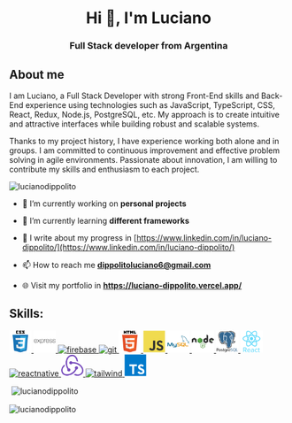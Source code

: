 <h1 align="center">Hi 👋, I'm Luciano</h1>
<h3 align="center">Full Stack developer from Argentina</h3>
<img align="right" alt="" width="400" src="https://cdn.dribbble.com/users/1708950/screenshots/4188877/media/e93c404a9544c94b99bbc8574f7b8626.gif">
<h2>About me</h2>
<p> I am Luciano, a Full Stack Developer with strong Front-End skills and Back-End experience using technologies such as JavaScript, TypeScript, CSS, React, Redux, Node.js, PostgreSQL, etc. My approach is to create intuitive and attractive interfaces while building robust and scalable systems.
  
Thanks to my project history, I have experience working both alone and in groups. I am committed to continuous improvement and effective problem solving in agile environments. Passionate about innovation, I am willing to contribute my skills and enthusiasm to each project.
</p>

<p align="left"> <img src="https://komarev.com/ghpvc/?username=lucianodippolito&label=Profile%20views&color=0e75b6&style=flat" alt="lucianodippolito" /> </p>

- 🔭 I’m currently working on **personal projects**

- 🌱 I’m currently learning **different frameworks**

- 📝 I write about my progress in [https://www.linkedin.com/in/luciano-dippolito/](https://www.linkedin.com/in/luciano-dippolito/)

- 📫 How to reach me **dippolitoluciano6@gmail.com**

- 🌐 Visit my portfolio in **https://luciano-dippolito.vercel.app/**

<h2 align="left">Skills:</h2>
<p align="left"> <a href="https://www.w3schools.com/css/" target="_blank" rel="noreferrer"> <img src="https://raw.githubusercontent.com/devicons/devicon/master/icons/css3/css3-original-wordmark.svg" alt="css3" width="40" height="40"/> </a> <a href="https://expressjs.com" target="_blank" rel="noreferrer"> <img src="https://raw.githubusercontent.com/devicons/devicon/master/icons/express/express-original-wordmark.svg" alt="express" width="40" height="40"/> </a> <a href="https://firebase.google.com/" target="_blank" rel="noreferrer"> <img src="https://www.vectorlogo.zone/logos/firebase/firebase-icon.svg" alt="firebase" width="40" height="40"/> </a> <a href="https://git-scm.com/" target="_blank" rel="noreferrer"> <img src="https://www.vectorlogo.zone/logos/git-scm/git-scm-icon.svg" alt="git" width="40" height="40"/> </a> <a href="https://www.w3.org/html/" target="_blank" rel="noreferrer"> <img src="https://raw.githubusercontent.com/devicons/devicon/master/icons/html5/html5-original-wordmark.svg" alt="html5" width="40" height="40"/> </a> <a href="https://developer.mozilla.org/en-US/docs/Web/JavaScript" target="_blank" rel="noreferrer"> <img src="https://raw.githubusercontent.com/devicons/devicon/master/icons/javascript/javascript-original.svg" alt="javascript" width="40" height="40"/> </a> <a href="https://www.mysql.com/" target="_blank" rel="noreferrer"> <img src="https://raw.githubusercontent.com/devicons/devicon/master/icons/mysql/mysql-original-wordmark.svg" alt="mysql" width="40" height="40"/> </a> <a href="https://nodejs.org" target="_blank" rel="noreferrer"> <img src="https://raw.githubusercontent.com/devicons/devicon/master/icons/nodejs/nodejs-original-wordmark.svg" alt="nodejs" width="40" height="40"/> </a> <a href="https://www.postgresql.org" target="_blank" rel="noreferrer"> <img src="https://raw.githubusercontent.com/devicons/devicon/master/icons/postgresql/postgresql-original-wordmark.svg" alt="postgresql" width="40" height="40"/> </a> <a href="https://reactjs.org/" target="_blank" rel="noreferrer"> <img src="https://raw.githubusercontent.com/devicons/devicon/master/icons/react/react-original-wordmark.svg" alt="react" width="40" height="40"/> </a> <a href="https://reactnative.dev/" target="_blank" rel="noreferrer"> <img src="https://reactnative.dev/img/header_logo.svg" alt="reactnative" width="40" height="40"/> </a> <a href="https://redux.js.org" target="_blank" rel="noreferrer"> <img src="https://raw.githubusercontent.com/devicons/devicon/master/icons/redux/redux-original.svg" alt="redux" width="40" height="40"/> </a> <a href="https://tailwindcss.com/" target="_blank" rel="noreferrer"> <img src="https://www.vectorlogo.zone/logos/tailwindcss/tailwindcss-icon.svg" alt="tailwind" width="40" height="40"/> </a> <a href="https://www.typescriptlang.org/" target="_blank" rel="noreferrer"> <img src="https://raw.githubusercontent.com/devicons/devicon/master/icons/typescript/typescript-original.svg" alt="typescript" width="40" height="40"/> </a> </p>

<p>&nbsp;<img align="center" src="https://github-readme-stats.vercel.app/api?username=lucianodippolito&show_icons=true&locale=en" alt="lucianodippolito" /></p>

<p><img align="center" src="https://github-readme-streak-stats.herokuapp.com/?user=lucianodippolito&" alt="lucianodippolito" /></p>
